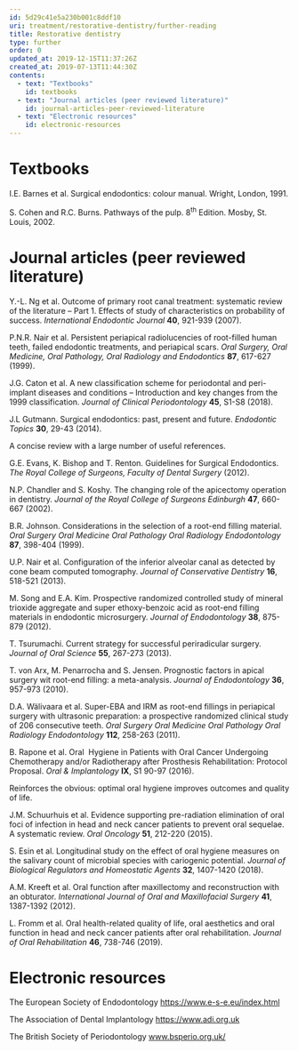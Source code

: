 ```yaml
---
id: 5d29c41e5a230b001c8ddf10
uri: treatment/restorative-dentistry/further-reading
title: Restorative dentistry
type: further
order: 0
updated_at: 2019-12-15T11:37:26Z
created_at: 2019-07-13T11:44:30Z
contents:
  - text: "Textbooks"
    id: textbooks
  - text: "Journal articles (peer reviewed literature)"
    id: journal-articles-peer-reviewed-literature
  - text: "Electronic resources"
    id: electronic-resources
---
```


<h1 id="textbooks">Textbooks</h1>
<p>I.E. Barnes et al. Surgical endodontics: colour manual.
    Wright, London, 1991.</p>
<p>S. Cohen and R.C. Burns. Pathways of the pulp.
    8<sup>th</sup> Edition. Mosby, St. Louis, 2002.</p>
<h1 id="journal-articles-peer-reviewed-literature">Journal articles (peer reviewed literature)</h1>
<p>Y.-L. Ng et al. Outcome of primary root canal treatment:
    systematic review of the literature – Part 1. Effects of
    study of characteristics on probability of success.
    <i>International Endodontic Journal</i>
    <strong>40</strong>, 921-939 (2007).</p>
<p>P.N.R. Nair et al. Persistent periapical radiolucencies
    of root-filled human teeth, failed endodontic
    treatments, and periapical scars. <i>Oral Surgery, Oral
        Medicine, Oral Pathology, Oral Radiology and
        Endodontics</i> <strong>87</strong>, 617-627 (1999).
</p>
<p>J.G. Caton et al. A new classification scheme for
    periodontal and peri-implant diseases and conditions –
    Introduction and key changes from the 1999
    classification. <i>Journal of Clinical
        Periodontology</i> <strong>45</strong>, S1-S8
    (2018).</p>
<p>J.L Gutmann. Surgical endodontics: past, present and
    future. <i>Endodontic Topics</i> <strong>30</strong>,
    29-43 (2014).</p>
<aside>
    <p>A concise review with a large number of useful
        references.</p>
</aside>
<p>G.E. Evans, K. Bishop and T. Renton. Guidelines for
    Surgical Endodontics. <i>The Royal College of Surgeons,
        Faculty of Dental Surgery</i> (2012).</p>
<p>N.P. Chandler and S. Koshy. The changing role of the
    apicectomy operation in dentistry. <i>Journal of the
        Royal College of Surgeons Edinburgh</i>
    <strong>47</strong>, 660-667 (2002).</p>
<p>B.R. Johnson. Considerations in the selection of a
    root-end filling material. <i>Oral Surgery Oral Medicine
        Oral Pathology Oral Radiology Endodontology</i>
    <strong>87</strong>, 398-404 (1999).</p>
<p>U.P. Nair et al. Configuration of the inferior alveolar
    canal as detected by cone beam computed tomography.
    <i>Journal of Conservative Dentistry</i>
    <strong>16</strong>, 518-521 (2013).</p>
<p>M. Song and E.A. Kim. Prospective randomized controlled
    study of mineral trioxide aggregate and super
    ethoxy-benzoic acid as root-end filling materials in
    endodontic microsurgery. <i>Journal of Endodontology</i>
    <strong>38</strong>, 875-879 (2012).</p>
<p>T. Tsurumachi. Current strategy for successful
    periradicular surgery. <i>Journal of Oral Science</i>
    <strong>55</strong>, 267-273 (2013).</p>
<p>T. von Arx, M. Penarrocha and S. Jensen. Prognostic
    factors in apical surgery wit root-end filling: a
    meta-analysis. <i>Journal of Endodontology</i>
    <strong>36</strong>, 957-973 (2010).</p>
<p>D.A. Wälivaara et al. Super-EBA and IRM as root-end
    fillings in periapical surgery with ultrasonic
    preparation: a prospective randomized clinical study of
    206 consecutive teeth. <i>Oral Surgery Oral Medicine
        Oral Pathology Oral Radiology Endodontology</i>
    <strong>112</strong>, 258-263 (2011).</p>
<p>B. Rapone et al. Oral  Hygiene in Patients with Oral
    Cancer Undergoing Chemotherapy and/or Radiotherapy after
    Prosthesis Rehabilitation: Protocol Proposal. <i>Oral
        &amp; Implantology</i> <strong>IX</strong>, S1 90-97
    (2016).</p>
<aside>
    <p>Reinforces the obvious: optimal oral hygiene improves
        outcomes and quality of life.</p>
</aside>
<p>J.M. Schuurhuis et al. Evidence supporting pre-radiation
    elimination of oral foci of infection in head and neck
    cancer patients to prevent oral sequelae. A systematic
    review. <i>Oral Oncology</i> <strong>51</strong>,
    212-220 (2015).</p>
<p>S. Esin et al. Longitudinal study on the effect of oral
    hygiene measures on the salivary count of microbial
    species with cariogenic potential. <i>Journal of
        Biological Regulators and Homeostatic Agents</i>
    <strong>32</strong>, 1407-1420 (2018).</p>
<p>A.M. Kreeft et al. Oral function after maxillectomy and
    reconstruction with an obturator. <i>International
        Journal of Oral and Maxillofacial Surgery</i>
    <strong>41</strong>, 1387-1392 (2012).</p>
<p>L. Fromm et al. Oral health-related quality of life, oral
    aesthetics and oral function in head and neck cancer
    patients after oral rehabilitation. <i>Journal of Oral
        Rehabilitation</i> <strong>46</strong>, 738-746
    (2019).</p>
<h1 id="electronic-resources">Electronic resources</h1>
<p>The European Society of Endodontology <a href="https://www.e-s-e.eu/index.html">https://www.e-s-e.eu/index.html</a>
</p>
<p>The Association of Dental Implantology <a href="https://www.adi.org.uk">https://www.adi.org.uk</a>
</p>
<p>The British Society of Periodontology <a href="http://www.bsperio.org.uk/">www.bsperio.org.uk/</a>
</p>
